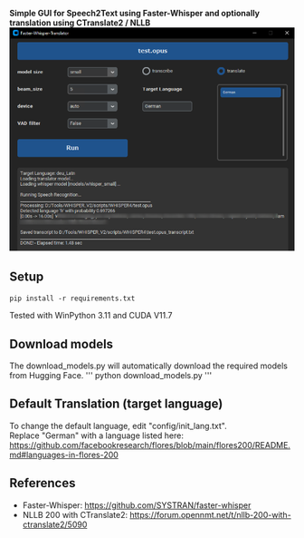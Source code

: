 **Simple GUI for Speech2Text using Faster-Whisper and optionally translation using CTranslate2 / NLLB**
<br>
![](/Demo.png?raw=true)

## Setup
```
pip install -r requirements.txt
```
Tested with WinPython 3.11 and CUDA V11.7


## Download models
The download_models.py will automatically download the required models from Hugging Face.
'''
python download_models.py
'''

## Default Translation (target language)
To change the default language, edit "config/init_lang.txt". <br>
Replace "German" with a language listed here: <br>
https://github.com/facebookresearch/flores/blob/main/flores200/README.md#languages-in-flores-200

## References<br>
- Faster-Whisper: https://github.com/SYSTRAN/faster-whisper
- NLLB 200 with CTranslate2: https://forum.opennmt.net/t/nllb-200-with-ctranslate2/5090
